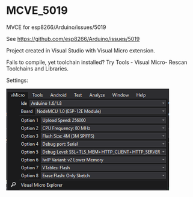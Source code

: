 # MCVE_5019
MVCE for esp8266/Arduino/issues/5019

See https://github.com/esp8266/Arduino/issues/5019

Project created in Visual Studio with Visual Micro extension.

Fails to compile, yet toolchain installed? Try Tools - Visual Micro- Rescan Toolchains and Libraries.

Settings:

![Image of ESP8266 Settings](https://raw.githubusercontent.com/gojimmypi/MCVE_5019/master/images/ESP8266_Settings.PNG)

